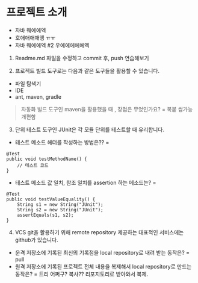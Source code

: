 # 프로젝트 소개
- 자바 웨에에엑 
- 호애애애애앵 ㅠㅠ
- 자바 웨에에엑 #2 우에에에에에엑



1. Readme.md 파일을 수정하고 commit 후, push 연습해보기

2. 프로젝트 빌드 도구로는 다음과 같은 도구들을 활용할 수 있습니다.
- 파일 탐색기
- IDE
- ant, maven, gradle
> 자동화 빌드 도구인 maven을 활용했을 때 , 장점은 무었인가요?
= 복붙 쌉가능 개편함

3. 단위 테스트 도구인 JUnit은 각 모듈 단위를 테스트할 때 유리합니다.
- 테스트 메소드 헤더를 작성하는 방법은??
=
```
@Test
public void testMethodName() {
    // 테스트 코드
}
```
- 테스트 메소드 값 일치, 참조 일치를 assertion 하는 메소드는?
=
```
@Test
public void testValueEquality() {
    String s1 = new String("JUnit");
    String s2 = new String("JUnit");
    assertEquals(s1, s2);
}
```

4. VCS git을 활용하기 위해 remote repository 제공하는 대표적인 서비스에는 github가 있습니다.
- 운격 저장소에 기록된 최신의 기록점을 local repository로 내려 받는 동작은?
= pull
- 원격 저장소에 기록된 프로젝트 전체 내용을 복제해서 local repository로 만드는 동작은?
= 트리 어쩌구? 복사?? 리포지토리로 받아와서 복제.
